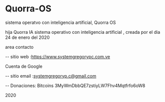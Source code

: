 

# Quorra-OS
sistema operatvo con inteligencia artificial, Quorra OS   


hija Quorra IA  sistema operativo con inteligencia artificial , creada por el dia 24 de enero del 2020   



area contacto

-- sitio web :https://www.systemgregorypc.com.ve

Cuenta de Google

-- sitio email :systemgregoryp.c@gmail.com

-- Donaciones: Bitcoins 3MyWmDbbQE7zstiyLW7Fhv4Mqtfrfo6oW8

2020
